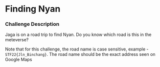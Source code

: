 # Finding Nyan

### Challenge Description

Jaga is on a road trip to find Nyan. Do you know which road is this in the meteverse?

Note that for this challenge, the road name is case sensitive, example - `STF22{Jln_Binchang}`. The road name should be the exact address seen on Google Maps
